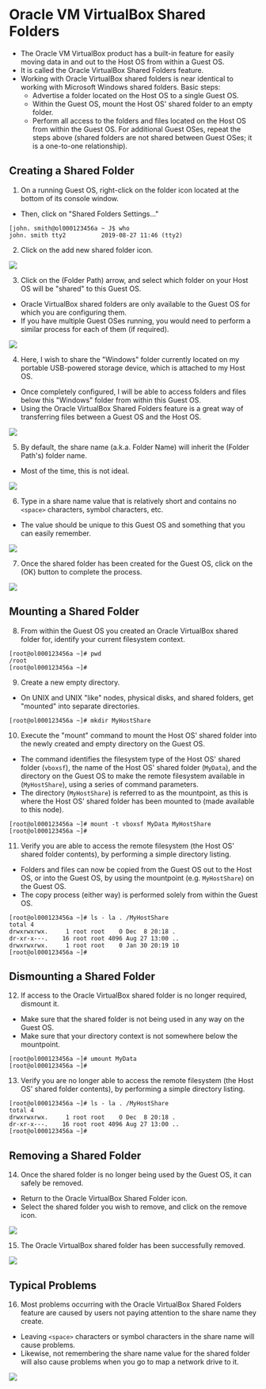 # Oracle VM VirtualBox Shared Folders

- The Oracle VM VirtualBox product has a built-in feature for easily moving data in and out to the Host OS from within a Guest OS.
- It is called the Oracle VirtualBox Shared Folders feature.
- Working with Oracle VirtualBox shared folders is near identical to working with Microsoft Windows shared folders.
Basic steps:
  - Advertise a folder located on the Host OS to a single Guest OS.
  - Within the Guest OS, mount the Host OS' shared folder to an empty folder.
  - Perform all access to the folders and files located on the Host OS from within the Guest OS.
For additional Guest OSes, repeat the steps above (shared folders are not shared between Guest OSes; it is a one-to-one relationship).

## Creating a Shared Folder

1. On a running Guest OS, right-click on the folder icon located at the bottom of its console window.

- Then, click on "Shared Folders Settings..."

```console
[john. smith@ol000123456a ~ J$ who
john. smith tty2          2019-08-27 11:46 (tty2)
```

2. Click on the add new shared folder icon.

![](../../img/5/5.img-2.webp)

3. Click on the (Folder Path) arrow, and select which folder on your Host OS will be "shared" to this Guest OS.

- Oracle VirtualBox shared folders are only available to the Guest OS for which you are configuring them.
- If you have multiple Guest OSes running, you would need to perform a similar process for each of them (if required).

![](../../img/5/5.img-3.webp)

4. Here, I wish to share the "Windows" folder currently located on my portable USB-powered storage device, which is attached to my Host OS.

- Once completely configured, I will be able to access folders and files below this "Windows" folder from within this Guest OS.
- Using the Oracle VirtualBox Shared Folders feature is a great way of transferring files between a Guest OS and the Host OS.

![](../../img/5/5.img-4.webp)

5. By default, the share name (a.k.a. Folder Name) will inherit the (Folder Path's) folder name.

- Most of the time, this is not ideal.

![](../../img/5/5.img-5.webp)

6. Type in a share name value that is relatively short and contains no `<space>` characters, symbol characters, etc.

- The value should be unique to this Guest OS and something that you can easily remember.

![](../../img/5/5.img-6.webp)

7. Once the shared folder has been created for the Guest OS, click on the (OK) button to complete the process.

![](../../img/5/5.img-7.webp)

## Mounting a Shared Folder

8. From within the Guest OS you created an Oracle VirtualBox shared folder for, identify your current filesystem context.

```console
[root@ol000123456a ~]# pwd
/root
[root@ol000123456a ~]#
```

9. Create a new empty directory.

- On UNIX and UNIX "like" nodes, physical disks, and shared folders, get "mounted" into separate directories.

```console
[root@ol000123456a ~]# mkdir MyHostShare
```

10. Execute the "mount" command to mount the Host OS' shared folder into the newly created and empty directory on the Guest OS.

- The command identifies the filesystem type of the Host OS' shared folder (`vboxsf`), the name of the Host OS' shared folder (`MyData`), and the directory on the Guest OS to make the remote filesystem available in (`MyHostShare`), using a series of command parameters.
- The directory (`MyHostShare`) is referred to as the mountpoint, as this is where the Host OS' shared folder has been mounted to (made available to this node).

```console
[root@ol000123456a ~]# mount -t vboxsf MyData MyHostShare
[root@ol000123456a ~]#
```

11. Verify you are able to access the remote filesystem (the Host OS' shared folder contents), by performing a simple directory listing.

- Folders and files can now be copied from the Guest OS out to the Host OS, or into the Guest OS, by using the mountpoint (e.g. `MyHostShare`) on the Guest OS.
- The copy process (either way) is performed solely from within the Guest OS.

```console
[root@ol000123456a ~]# ls - la . /MyHostShare
total 4
drwxrwxrwx.     1 root root    O Dec  8 20:18 .
dr-xr-x---.    16 root root 4096 Aug 27 13:00 ..
drwxrwxrwx.     1 root root    0 Jan 30 20:19 10
[root@ol000123456a ~]#
```

## Dismounting a Shared Folder

12. If access to the Oracle VirtualBox shared folder is no longer required, dismount it.

- Make sure that the shared folder is not being used in any way on the Guest OS.
- Make sure that your directory context is not somewhere below the mountpoint.

```console
[root@ol000123456a ~]# umount MyData
[root@ol000123456a ~]#
```

13. Verify you are no longer able to access the remote filesystem (the Host OS' shared folder contents), by performing a simple directory listing.

```console
[root@ol000123456a ~]# ls - la . /MyHostShare
total 4
drwxrwxrwx.     1 root root    O Dec  8 20:18 .
dr-xr-x---.    16 root root 4096 Aug 27 13:00 ..
[root@ol000123456a ~]#
```

## Removing a Shared Folder

14. Once the shared folder is no longer being used by the Guest OS, it can safely be removed.

- Return to the Oracle VirtualBox Shared Folder icon.
- Select the shared folder you wish to remove, and click on the remove icon.

![](../../img/5/5.img-14.webp)

15. The Oracle VirtualBox shared folder has been successfully removed.

![](../../img/5/5.img-15.webp)

## Typical Problems

16. Most problems occurring with the Oracle VirtualBox Shared Folders feature are caused by users not paying attention to the share name they create.

- Leaving `<space>` characters or symbol characters in the share name will cause problems.
- Likewise, not remembering the share name value for the shared folder will also cause problems when you go to map a network drive to it.

![](../../img/5/5.img-16.webp)
